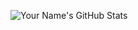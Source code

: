 ![Your Name's GitHub Stats](https://github-readme-stats.vercel.app/api?username=guptaparth9114&show_icons=true&count_private=true&token=stats)



